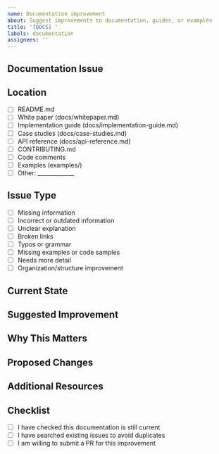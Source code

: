 ```yaml
---
name: Documentation improvement
about: Suggest improvements to documentation, guides, or examples
title: '[DOCS] '
labels: documentation
assignees: ''
---
```


## Documentation Issue
<!-- What documentation needs improvement? -->

## Location
<!-- Where is this documentation located? -->
- [ ] README.md
- [ ] White paper (docs/whitepaper.md)
- [ ] Implementation guide (docs/implementation-guide.md)
- [ ] Case studies (docs/case-studies.md)
- [ ] API reference (docs/api-reference.md)
- [ ] CONTRIBUTING.md
- [ ] Code comments
- [ ] Examples (examples/)
- [ ] Other: _____________

## Issue Type
<!-- Check all that apply -->
- [ ] Missing information
- [ ] Incorrect or outdated information
- [ ] Unclear explanation
- [ ] Broken links
- [ ] Typos or grammar
- [ ] Missing examples or code samples
- [ ] Needs more detail
- [ ] Organization/structure improvement

## Current State
<!-- What does the documentation currently say? Quote or link to it -->

## Suggested Improvement
<!-- How should it be improved? Be specific -->

## Why This Matters
<!-- Who would benefit from this improvement? How? -->

## Proposed Changes
<!-- If you want to submit a PR, outline the changes you'd make -->

## Additional Resources
<!-- Links to related documentation, examples, or references -->

## Checklist
- [ ] I have checked this documentation is still current
- [ ] I have searched existing issues to avoid duplicates
- [ ] I am willing to submit a PR for this improvement
